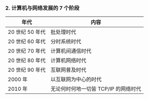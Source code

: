 

### 2. 计算机与网络发展的 7 个阶段



| 年代            | 内容                                 |
| --------------- | ------------------------------------ |
| 20 世纪 50 年代 | 批处理时代                           |
| 20 世纪 60 年代 | 分时系统时代                         |
| 20 世纪 70 年代 | 计算机间通信时代                     |
| 20 世纪 80 年代 | 计算机网络时代                       |
| 20 世纪 90 年代 | 互联网普及时代                       |
| 2000 年         | 以互联网为中心的时代                 |
| 2010 年         | 无论何时何地一切皆 TCP/IP 的网络时代 |



​                                                                                                                                                                                                                                                                                                                                                                                                                                                                                                                                                                                                                                                                                                                                                                                                                                                                                                                                                                                                                                                                                                                                                                                                   
